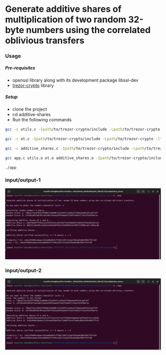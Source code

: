 # Generate additive shares of multiplication of two random 32-byte numbers using the correlated oblivious transfers

### Usage

##### Pre-requisites

- openssl library along with its development package libssl-dev
- [trezor-crypto](https://github.com/trezor/trezor-firmware/tree/main/crypto) library

##### Setup

- clone the project
- cd additive-shares
- Run the following commands

```bash
gcc -c utils.c -Ipath/to/trezor-crypto/include -Lpath/to/trezor-crypto -ltrezor-crypto -lssl -lcrypto -o utils.o
```

```bash
gcc -c ot.c -Ipath/to/trezor-crypto/include -Lpath/to/trezor-crypto -ltrezor-crypto -lssl -lcrypto -o ot.o
```

```bash
gcc -c additive_shares.c -Ipath/to/trezor-crypto/include -Lpath/to/trezor-crypto -ltrezor-crypto -lssl -lcrypto -o additive_shares.o
```

```bash
gcc app.c utils.o ot.o additive_shares.o -Ipath/to/trezor-crypto/include -Lpath/to/trezor-crypto -ltrezor-crypto -lssl -lcrypto -o app
```

```bash
./app
```

### input/output-1

![alt text](image.png)

### input/output-2

![alt text](image-1.png)

